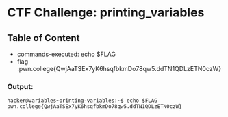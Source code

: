 # CTF Challenge: printing_variables

## Table of Content

- commands-executed: echo $FLAG
- flag :pwn.college{QwjAaTSEx7yK6hsqfbkmDo78qw5.ddTN1QDLzETN0czW}



### Output:
```console
hacker@variables~printing-variables:~$ echo $FLAG
pwn.college{QwjAaTSEx7yK6hsqfbkmDo78qw5.ddTN1QDLzETN0czW}
```
